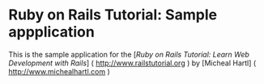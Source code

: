 # Ruby on Rails Tutorial: Sample appplication

This is the sample application for the 
[*Ruby on Rails Tutorial: Learn Web Development with Rails*]
( http://www.railstutorial.org )
by [Micheal Hartl]
( http://www.michealhartl.com )